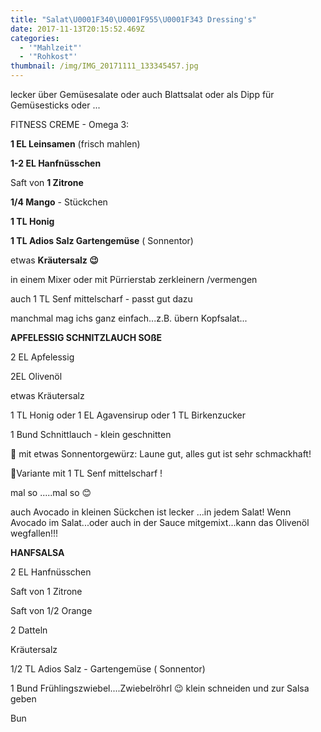 ```yaml
---
title: "Salat\U0001F340\U0001F955\U0001F343 Dressing's"
date: 2017-11-13T20:15:52.469Z
categories:
  - '"Mahlzeit"'
  - '"Rohkost"'
thumbnail: /img/IMG_20171111_133345457.jpg
---
```

lecker über Gemüsesalate oder auch Blattsalat oder als Dipp für Gemüsesticks oder ...

 FITNESS CREME - Omega 3: 

**1 EL Leinsamen** (frisch mahlen)

**1-2 EL Hanfnüsschen**

Saft von **1 Zitrone**

**1/4 Mango** - Stückchen

**1 TL Honig**

**1 TL Adios Salz Gartengemüse** ( Sonnentor)

etwas **Kräutersalz 😉**

in einem Mixer oder mit Pürrierstab zerkleinern /vermengen

auch 1 TL Senf mittelscharf -  passt gut dazu



manchmal mag ichs ganz einfach...z.B. übern Kopfsalat...

**APFELESSIG SCHNITZLAUCH SOßE**

2  EL Apfelessig

2EL Olivenöl

etwas Kräutersalz

1 TL Honig oder 1 EL Agavensirup oder 1 TL Birkenzucker

1 Bund Schnittlauch  - klein geschnitten

🤔 mit  etwas Sonnentorgewürz: Laune gut, alles gut ist sehr schmackhaft!

🤔Variante mit 1 TL  Senf mittelscharf !

 mal so .....mal so 😊

auch  Avocado in kleinen Sückchen  ist lecker ...in jedem Salat!  Wenn Avocado im Salat...oder auch in der Sauce mitgemixt...kann das Olivenöl  wegfallen!!! 

**HANFSALSA**

2 EL Hanfnüsschen

Saft von 1 Zitrone

Saft von 1/2  Orange

2 Datteln

Kräutersalz

1/2 TL  Adios Salz - Gartengemüse ( Sonnentor) 

1 Bund Frühlingszwiebel....Zwiebelröhrl 😉 klein schneiden und zur Salsa geben

 Bun
